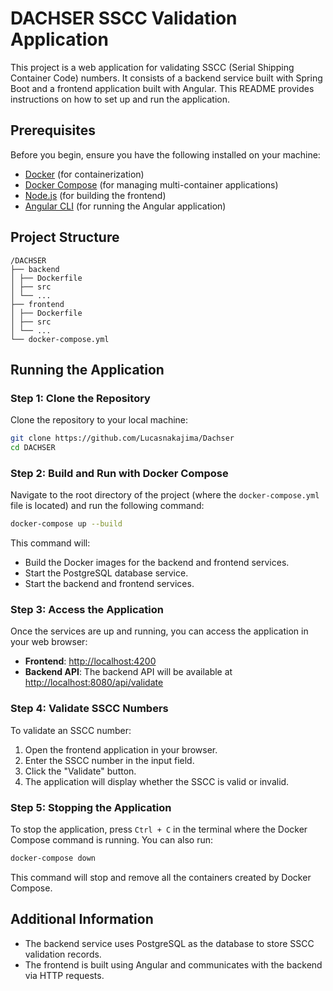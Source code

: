 # DACHSER SSCC Validation Application

This project is a web application for validating SSCC (Serial Shipping Container Code) numbers. It consists of a backend service built with Spring Boot and a frontend application built with Angular. This README provides instructions on how to set up and run the application.

## Prerequisites

Before you begin, ensure you have the following installed on your machine:

- [Docker](https://www.docker.com/get-started) (for containerization)
- [Docker Compose](https://docs.docker.com/compose/) (for managing multi-container applications)
- [Node.js](https://nodejs.org/) (for building the frontend)
- [Angular CLI](https://angular.io/cli) (for running the Angular application)

## Project Structure
```
/DACHSER
├── backend
│ ├── Dockerfile
│ ├── src
│ └── ...
├── frontend
│ ├── Dockerfile
│ ├── src
│ └── ...
└── docker-compose.yml
```


## Running the Application

### Step 1: Clone the Repository

Clone the repository to your local machine:

```bash
git clone https://github.com/Lucasnakajima/Dachser
cd DACHSER
```

### Step 2: Build and Run with Docker Compose

Navigate to the root directory of the project (where the `docker-compose.yml` file is located) and run the following command:

```bash
docker-compose up --build
```


This command will:

- Build the Docker images for the backend and frontend services.
- Start the PostgreSQL database service.
- Start the backend and frontend services.

### Step 3: Access the Application

Once the services are up and running, you can access the application in your web browser:

- **Frontend**: [http://localhost:4200](http://localhost:4200)
- **Backend API**: The backend API will be available at [http://localhost:8080/api/validate](http://localhost:8080/api/validate)

### Step 4: Validate SSCC Numbers

To validate an SSCC number:

1. Open the frontend application in your browser.
2. Enter the SSCC number in the input field.
3. Click the "Validate" button.
4. The application will display whether the SSCC is valid or invalid.

### Step 5: Stopping the Application

To stop the application, press `Ctrl + C` in the terminal where the Docker Compose command is running. You can also run:

```bash
docker-compose down
```

This command will stop and remove all the containers created by Docker Compose.

## Additional Information

- The backend service uses PostgreSQL as the database to store SSCC validation records.
- The frontend is built using Angular and communicates with the backend via HTTP requests.
